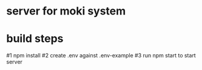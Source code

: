 # server for moki system
# build steps
#1 npm install
#2 create .env against .env-example
#3 run npm start to start server